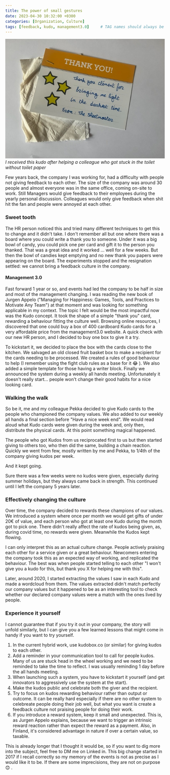 ```yaml
---
title: The power of small gestures
date: 2023-04-30 10:32:00 +0300
categories: [Organization, Culture]
tags: [feedback, kudo, management3.0]     # TAG names should always be lowercase
---
```



![a local image](/assets/img/sheet.jpg)
*I received this kudo after helping a colleague who got stuck in the toilet without toilet paper*

Few years back,  the company I was working for, had a difficulty with people not giving feedback to each other.
The size of the company was around 30 people and almost everyone was in the same office, coming on-site to work.
Still Managers would give feedback to their employees during the yearly personal discussion. Colleagues would only give feedback when shit hit the fan and people were annoyed at each other.

### Sweet tooth
The HR person noticed this and tried many different techniques to get this to change and it didn't take. I don't remember all but one where there was a board where you could write a thank you to someone. Under it was a big bowl of candy, you could pick one per card and gift it to the person you thanked.
That was a great idea and it worked ... well for a few weeks. But then the bowl of candies kept emptying and no new thank you papers were appearing on the board.
The experiments stopped and the resignation settled: we cannot bring a feedback culture in the company.

#### Management 3.0
Fast forward 1 year or so, and events had led the company to be half in size and most of the management changing. 
I was reading the new book of Jurgen Appelo ("Managing for Happiness: Games, Tools, and Practices to Motivate Any Team") at that moment and was looking for something applicable in my context.
The topic I felt would be the most impactful now was the Kudo concept. It took the shape of a simple "thank you" card, rewarding a behaviour fitting the culture well.
Browsing online resources, I discovered that one could buy a box of 400 cardboard Kudo cards for a very affordable price from the management3.0 website.
A quick check with our new HR person, and I decided to buy one box to give it a try.

To kickstart it, we decided to place the box with the cards close to the kitchen.
We salvaged an old closed fruit basket box to make a recipient for the cards needing to be processed.
We created a rules of good behaviour to help (I remember using the fight club rules as a base for it :joy: ). We also added a simple template for those having a writer block.
Finally we announced the system during a weekly all hands meeting.
Unfortunately it doesn't really start... people won't change their good habits for a nice looking card.

### Walking the walk
So be it, me and my colleague Pekka decided to give Kudo cards to the people who championed the company values.
We also added to our weekly all hands a final section before "Have a nice week end".
We would read aloud what Kudo cards were given during the week and, only then, distribute the physical cards.
At this point something magical happened.

The people who got Kudos from us reciprocated first to us but then started giving to others too, who then did the same, building a chain reaction.
Quickly we went from few, mostly written by me and Pekka, to 1/4th of the company giving kudos per week.

And it kept going. 

Sure there was a few weeks were no kudos were given, especially during summer holidays, but they always came back in strength.
This continued until I left the company 5 years later.


### Effectively changing the culture
Over time, the company decided to rewards these champions of our values. We introduced a system where once per month we would get gifts of under 20€ of value, and each person who got at least one Kudo during the month got to pick one.
There didn't really affect the rate of kudos being given, as, during covid time, no rewards were given. Meanwhile the Kudos kept flowing.

I can only interpret this as an actual culture change. People actively praising each other for a service given or a great behaviour.
Newcomers entering the company took this as an expected way of working, and replicated the behaviour.
The best was when people started telling to each other "I won't give you a kudo for this, but thank you X for helping me with this".

Later, around 2020, I started extracting the values I saw in each Kudo and made a wordcloud from them. 
The values extracted didn't match perfectly our company values but it happened to be as an interesting tool to check whether our declared company values were a match with the ones lived by people.

### Experience it yourself
I cannot guarantee that if you try it out in your company, the story will unfold similarly, but I can give you a few learned lessons that might come in handy if you want to try yourself.
1. In the current hybrid work, use kudobox.co (or similar) for giving kudos to each other.
2. Add a reminder in your communication tool to call for people kudos. Many of us are stuck head in the wheel working and we need to be reminded to take the time to reflect. I was usually reminding 1 day before the all hands meeting.
3. When launching such a system, you have to kickstart it yourself (and get innovators to aggressively use the system at the start).
4. Make the kudos public and celebrate both the giver and the recipient.
5. Try to focus on kudos rewarding behaviour rather than output or outcome. It can be really hard especially if there are no other system to celebreate people doing their job well, but what you want is create a feedback culture not praising people for doing their work.
6. If you introduce a reward system, keep it small and unexpected.  This is, as Jurgen Appelo explains, because we want to trigger an intrinsic reward reaction rather than expect the reward as a payment. Also, in Finland, it's considered advantage in nature if over a certain value, so taxable.

This is already longer that I thought it would be, so if you want to dig more into the subject, feel free to DM me on Linked in.
This big change started in 2017 if I recall correctly so my memory of the events is not as precise as I would like it to be. If there are some imprecisions, they are not on purpose :blush: .
























